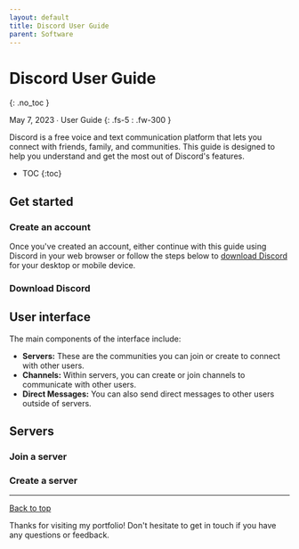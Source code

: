 ```yaml
---
layout: default
title: Discord User Guide
parent: Software
---
```


# Discord User Guide
{: .no_toc }

May 7, 2023 ∙ User Guide
{: .fs-5 : .fw-300 }

Discord is a free voice and text communication platform that lets you connect with friends, family, and communities. This guide is designed to help you understand and get the most out of Discord's features.

- TOC
{:toc}

## Get started

### Create an account

Once you've created an account, either continue with this guide using Discord in your web browser or follow the steps below to [download Discord](#download-discord) for your desktop or mobile device.

### Download Discord


## User interface

The main components of the interface include:

- **Servers:** These are the communities you can join or create to connect with other users.
- **Channels:** Within servers, you can create or join channels to communicate with other users.
- **Direct Messages:** You can also send direct messages to other users outside of servers.

## Servers

### Join a server

### Create a server


---

[Back to top](#top)

Thanks for visiting my portfolio! Don't hesitate to get in touch if you have any questions or feedback.
